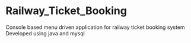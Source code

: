 # Railway_Ticket_Booking
Console based menu driven application for railway ticket booking system
Developed using java and mysql
